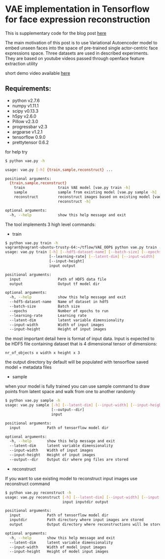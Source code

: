 # VAE implementation in Tensorflow for face expression reconstruction

This is supplementary code for the blog post [here](http://int8.io/variational-autoencoder-in-tensorflow/)

The main motivation of this post is to use Variational Autoencoder model to embed unseen faces into the space of pre-trained single actor-centric face expressions space. Three datasets are used in described experiments. They are based on youtube videos passed through openface feature extraction utility


short demo video available [here](http://int8.io/wp-content/uploads/2016/12/output.mp4)


## Requirements:

* python v2.7.6
* numpy v1.11.1
* scipy v0.13.3
* h5py v2.6.0
* Pillow v2.3.0
* progressbar v2.3
* argparse v1.2.1
* tensorflow 0.9.0
* prettytensor 0.6.2


for help try
```bash
$ python vae.py -h

usage: vae.py [-h] {train,sample,reconstruct} ...

positional arguments:
  {train,sample,reconstruct}
    train               train VAE model [vae.py train -h]
    sample              sample from existing model [vae.py sample -h]
    reconstruct         reconstruct images based on existing model [vae.py
                        reconstruct -h]

optional arguments:
  -h, --help            show this help message and exit
```

The tool implements 3 high level commands:

* train

```bash
$ python vae.py train -h
vagrant@vagrant-ubuntu-trusty-64:~/tflow/VAE_OOP$ python vae.py train -h
usage: vae.py train [-h] [--hdf5-dataset-name] [--batch-size] [--epochs]
                    [--learning-rate] [--latent-dim] [--input-width]
                    [--input-height]
                    input output

positional arguments:
  input                 Path of HDF5 data file
  output                Output tf model dir

optional arguments:
  -h, --help            show this help message and exit
  --hdf5-dataset-name   Name of dataset in hdf5
  --batch-size          Batch size
  --epochs              Number of epochs to run
  --learning-rate       Learning rate
  --latent-dim          latent variable dimensionality
  --input-width         Width of input images
  --input-height        Height of input images
```

the most important detail here is format of input data. Input is expected to be HDF5 file containing dataset that is 4 dimensional tensor of dimensions:
```
nr_of_objects x width x height x 3
```

the output directory by default will be populated with tensorflow saved model + metadata files




* sample

when your model is fully trained you can use sample command to draw points from latent space and walk from one to another randomly

```bash
$ python vae.py sample -h
usage: vae.py sample [-h] [--latent-dim] [--input-width] [--input-height]
                     [--output--dir]
                     input

positional arguments:
  input            Path of tensorflow model dir

optional arguments:
  -h, --help       show this help message and exit
  --latent-dim     latent variable dimensionality
  --input-width    Width of input images
  --input-height   Height of input images
  --output--dir    Output dir where png files are stored
```

* reconstruct

If you want to use existing model to reconstruct input images use reconstruct command

```bash
$ python vae.py reconstruct -h
usage: vae.py reconstruct [-h] [--latent-dim] [--input-width] [--input-height]
                          input inputdir output

positional arguments:
  input            Path of tensorflow model dir
  inputdir         Path directory where input images are stored
  output           Output directory where reconstructions will be stored

optional arguments:
  -h, --help       show this help message and exit
  --latent-dim     latent variable dimensionality
  --input-width    Width of model input images
  --input-height   Height of model input images

```
